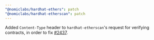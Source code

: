 ```yaml
---
"@nomiclabs/hardhat-ethers": patch
"@nomiclabs/hardhat-etherscan": patch
---
```


Added `Content-Type` header to `hardhat-etherscan`'s request for verifying contracts, in order to fix [#2437](https://github.com/NomicFoundation/hardhat/issues/2437).
